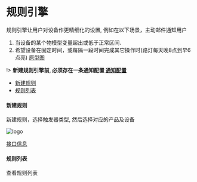 # 规则引擎

规则引擎让用户对设备作更精细化的设置, 例如在以下场景，主动邮件通知用户
1. 当设备的某个物模型变量超出或低于正常区间.
2. 希望设备在固定时间，或每隔一段时间完成其它操作时(路灯每天晚8点到早6点亮)
[原型图](https://www.figma.com/file/eANefR82JBl5YxxYgVqyQu/mxzn?node-id=2%3A6)

!> **新建规则引擎前, 必须存在一条通知配置  [通知配置](demand/tong_zhi_guan_li.md)**

- [新建规则](#新建规则)
- [规则列表](#规则列表)

#### 新建规则

新建规则，选择触发器类型, 然后选择对应的产品及设备

![logo](images/guizeyinqing_1.png ':size=1012x665')

[接口信息](apis/index.md?id=产品列表)


#### 规则列表

查看规则列表
